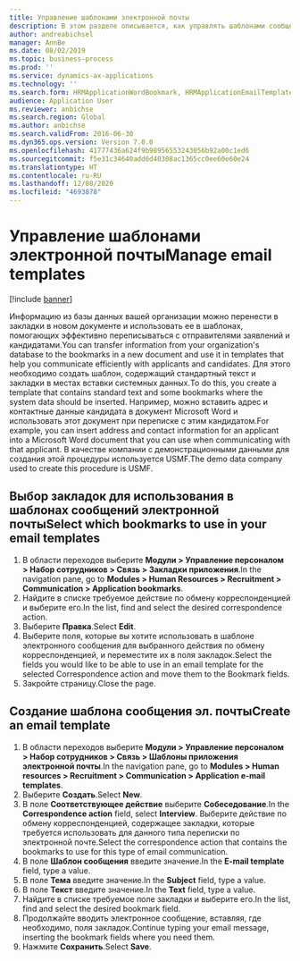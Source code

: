 ```yaml
---
title: Управление шаблонами электронной почты
description: В этом разделе описывается, как управлять шаблонами сообщений электронной почты.
author: andreabichsel
manager: AnnBe
ms.date: 08/02/2019
ms.topic: business-process
ms.prod: ''
ms.service: dynamics-ax-applications
ms.technology: ''
ms.search.form: HRMApplicationWordBookmark, HRMApplicationEmailTemplate
audience: Application User
ms.reviewer: anbichse
ms.search.region: Global
ms.author: anbichse
ms.search.validFrom: 2016-06-30
ms.dyn365.ops.version: Version 7.0.0
ms.openlocfilehash: 41777436a624f9b98956553243056b92a00c1ed6
ms.sourcegitcommit: f5e31c34640add6d40308ac1365cc0ee60e60e24
ms.translationtype: HT
ms.contentlocale: ru-RU
ms.lasthandoff: 12/08/2020
ms.locfileid: "4693878"
---
```

# <a name="manage-email-templates"></a><span data-ttu-id="78723-103">Управление шаблонами электронной почты</span><span class="sxs-lookup"><span data-stu-id="78723-103">Manage email templates</span></span>

[!include [banner](../../includes/banner.md)]

<span data-ttu-id="78723-104">Информацию из базы данных вашей организации можно перенести в закладки в новом документе и использовать ее в шаблонах, помогающих эффективно переписываться с отправителями заявлений и кандидатами.</span><span class="sxs-lookup"><span data-stu-id="78723-104">You can transfer information from your organization's database to the bookmarks in a new document and use it in templates that help you communicate efficiently with applicants and candidates.</span></span> <span data-ttu-id="78723-105">Для этого необходимо создать шаблон, содержащий стандартный текст и закладки в местах вставки системных данных.</span><span class="sxs-lookup"><span data-stu-id="78723-105">To do this, you create a template that contains standard text and some bookmarks where the system data should be inserted.</span></span> <span data-ttu-id="78723-106">Например, можно вставить адрес и контактные данные кандидата в документ Microsoft Word и использовать этот документ при переписке с этим кандидатом.</span><span class="sxs-lookup"><span data-stu-id="78723-106">For example, you can insert address and contact information for an applicant into a Microsoft Word document that you can use when communicating with that applicant.</span></span> <span data-ttu-id="78723-107">В качестве компании с демонстрационными данными для создания этой процедуры используется USMF.</span><span class="sxs-lookup"><span data-stu-id="78723-107">The demo data company used to create this procedure is USMF.</span></span>


## <a name="select-which-bookmarks-to-use-in-your-email-templates"></a><span data-ttu-id="78723-108">Выбор закладок для использования в шаблонах сообщений электронной почты</span><span class="sxs-lookup"><span data-stu-id="78723-108">Select which bookmarks to use in your email templates</span></span>
1. <span data-ttu-id="78723-109">В области переходов выберите **Модули > Управление персоналом > Набор сотрудников > Связь > Закладки приложения**.</span><span class="sxs-lookup"><span data-stu-id="78723-109">In the navigation pane, go to **Modules > Human Resources > Recruitment > Communication > Application bookmarks**.</span></span>
2. <span data-ttu-id="78723-110">Найдите в списке требуемое действие по обмену корреспонденцией и выберите его.</span><span class="sxs-lookup"><span data-stu-id="78723-110">In the list, find and select the desired correspondence action.</span></span>
3. <span data-ttu-id="78723-111">Выберите **Правка**.</span><span class="sxs-lookup"><span data-stu-id="78723-111">Select **Edit**.</span></span>
4. <span data-ttu-id="78723-112">Выберите поля, которые вы хотите использовать в шаблоне электронного сообщения для выбранного действия по обмену корреспонденцией, и переместите их в поля закладок.</span><span class="sxs-lookup"><span data-stu-id="78723-112">Select the fields you would like to be able to use in an email template for the selected Correspondence action and move them to the Bookmark fields.</span></span>  
5. <span data-ttu-id="78723-113">Закройте страницу.</span><span class="sxs-lookup"><span data-stu-id="78723-113">Close the page.</span></span>

## <a name="create-an-email-template"></a><span data-ttu-id="78723-114">Создание шаблона сообщения эл. почты</span><span class="sxs-lookup"><span data-stu-id="78723-114">Create an email template</span></span>
1. <span data-ttu-id="78723-115">В области переходов выберите **Модули > Управление персоналом > Набор сотрудников > Связь > Шаблоны приложения электронной почты**.</span><span class="sxs-lookup"><span data-stu-id="78723-115">In the navigation pane, go to **Modules > Human resources > Recruitment > Communication > Application e-mail templates**.</span></span>
2. <span data-ttu-id="78723-116">Выберите **Создать**.</span><span class="sxs-lookup"><span data-stu-id="78723-116">Select **New**.</span></span>
3. <span data-ttu-id="78723-117">В поле **Соответствующее действие** выберите **Собеседование**.</span><span class="sxs-lookup"><span data-stu-id="78723-117">In the **Correspondence action** field, select **Interview**.</span></span> <span data-ttu-id="78723-118">Выберите действие по обмену корреспонденцией, содержащее закладки, которые требуется использовать для данного типа переписки по электронной почте.</span><span class="sxs-lookup"><span data-stu-id="78723-118">Select the correspondence action that contains the bookmarks to use for this type of email communication.</span></span>  
4. <span data-ttu-id="78723-119">В поле **Шаблон сообщения** введите значение.</span><span class="sxs-lookup"><span data-stu-id="78723-119">In the **E-mail template** field, type a value.</span></span>
5. <span data-ttu-id="78723-120">В поле **Тема** введите значение.</span><span class="sxs-lookup"><span data-stu-id="78723-120">In the **Subject** field, type a value.</span></span>
6. <span data-ttu-id="78723-121">В поле **Текст** введите значение.</span><span class="sxs-lookup"><span data-stu-id="78723-121">In the **Text** field, type a value.</span></span>
7. <span data-ttu-id="78723-122">Найдите в списке требуемое поле закладки и выберите его.</span><span class="sxs-lookup"><span data-stu-id="78723-122">In the list, find and select the desired bookmark field.</span></span>
8. <span data-ttu-id="78723-123">Продолжайте вводить электронное сообщение, вставляя, где необходимо, поля закладок.</span><span class="sxs-lookup"><span data-stu-id="78723-123">Continue typing your email message, inserting the bookmark fields where you need them.</span></span>
9. <span data-ttu-id="78723-124">Нажмите **Сохранить**.</span><span class="sxs-lookup"><span data-stu-id="78723-124">Select **Save**.</span></span>

